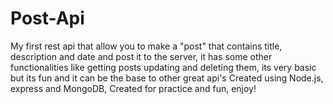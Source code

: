 # Post-Api
My first rest api that allow you to make a "post" that contains title, description and date and post it to the server,
it has some other functionalities like getting posts updating and deleting them,
its very basic but its fun and it can be the base to other great api's
Created using Node.js, express and MongoDB, Created for practice and fun, enjoy!

